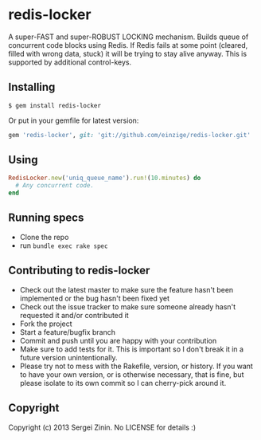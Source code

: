 # redis-locker

A super-FAST and super-ROBUST LOCKING mechanism. Builds queue of concurrent code blocks using Redis.
If Redis fails at some point (cleared, filled with wrong data, stuck) it will be trying to stay alive anyway. This is supported by additional control-keys.

## Installing
```
$ gem install redis-locker
```

Or put in your gemfile for latest version:
```ruby
gem 'redis-locker', git: 'git://github.com/einzige/redis-locker.git'
```

## Using
```ruby
RedisLocker.new('uniq_queue_name').run!(10.minutes) do
  # Any concurrent code.
end
```

## Running specs
- Clone the repo
- run `bundle exec rake spec`

## Contributing to redis-locker

- Check out the latest master to make sure the feature hasn't been implemented or the bug hasn't been fixed yet
- Check out the issue tracker to make sure someone already hasn't requested it and/or contributed it
- Fork the project
- Start a feature/bugfix branch
- Commit and push until you are happy with your contribution
- Make sure to add tests for it. This is important so I don't break it in a future version unintentionally.
- Please try not to mess with the Rakefile, version, or history. If you want to have your own version, or is otherwise necessary, that is fine, but please isolate to its own commit so I can cherry-pick around it.

## Copyright

Copyright (c) 2013 Sergei Zinin. No LICENSE for details :)
